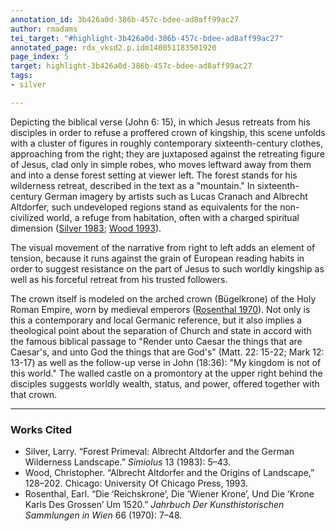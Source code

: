 ```yaml
---
annotation_id: 3b426a0d-386b-457c-bdee-ad8aff99ac27
author: rmadams
tei_target: "#highlight-3b426a0d-386b-457c-bdee-ad8aff99ac27"
annotated_page: rdx_vksd2.p.idm140051183501920
page_index: 5
target: highlight-3b426a0d-386b-457c-bdee-ad8aff99ac27
tags:
- silver

---
```

Depicting the biblical verse (John 6: 15), in which Jesus retreats from his disciples in order to refuse a proffered crown of kingship, this scene unfolds with a cluster of  figures in roughly contemporary sixteenth-century clothes, approaching from the right; they are juxtaposed against the retreating figure of Jesus, clad only in simple robes, who moves leftward away from them and into a dense forest setting at viewer left.  The forest stands for his wilderness retreat, described in the text as a "mountain." In sixteenth-century German imagery by artists such as Lucas Cranach and Albrecht Altdorfer, such undeveloped regions stand as equivalents for the non-civilized world, a refuge from habitation, often with a charged spiritual dimension ([Silver 1983](#zotero-JM8P5V4Y); [Wood 1993](#zotero-PTS5NFW2)).

The visual movement of the narrative from right to left adds an element of tension, because it runs against the grain of European reading habits in order to suggest resistance on the part of Jesus to such worldly kingship as well as his forceful retreat from his trusted followers.

The crown itself is modeled on the arched crown (Bügelkrone) of the Holy Roman Empire, worn by medieval emperors ([Rosenthal 1970](#zotero-4BKHWPR2)). Not only is this a contemporary and local Germanic reference, but it also implies a theological point about the separation of Church and state in accord with the famous biblical passage to "Render unto Caesar the things that are Caesar's, and unto God the things that are God's" (Matt. 22: 15-22; Mark 12: 13-17) as well as the follow-up verse in John (18:36): "My kingdom is not of this world."  The walled castle on a promontory at the upper right behind the disciples suggests worldly wealth, status, and power, offered together with that crown.

---

### Works Cited

* <a name="zotero-JM8P5V4Y" id="zotero-JM8P5V4Y"></a>Silver, Larry. “Forest Primeval: Albrecht Altdorfer and the German Wilderness Landscape.” <i>Simiolus</i> 13 (1983): 5–43.
* <a name="zotero-PTS5NFW2" id="zotero-PTS5NFW2"></a>Wood, Christopher. “Albrecht Altdorfer and the Origins of Landscape,” 128–202. Chicago: University Of Chicago Press, 1993.
* <a name="zotero-4BKHWPR2" id="zotero-4BKHWPR2"></a>Rosenthal, Earl. “Die ‘Reichskrone’, Die ‘Wiener Krone’, Und Die ‘Krone Karls Des Grossen’ Um 1520.” <i>Jahrbuch Der Kunsthistorischen Sammlungen in Wien</i> 66 (1970): 7–48.